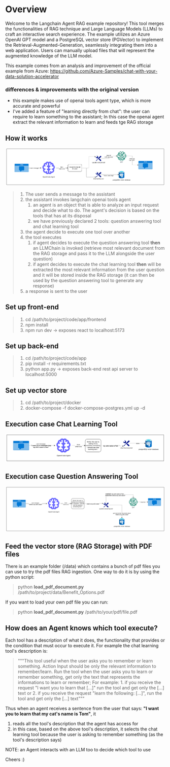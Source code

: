 # Overview
Welcome to the Langchain Agent RAG example repository! 
This tool merges the functionalities of RAG technique and Large Language Models (LLMs) 
to craft an interactive search experience. The example utilizes an Azure OpenAI GPT model and a PostgreSQL vector store
(PGVector) to implement the Retrieval-Augmented-Generation, seamlessly integrating them into a web application. 
Users can manually upload files that will represent the augmented knowledge of the LLM model.

This example comes from an analysis and improvement of the official example from Azure:
https://github.com/Azure-Samples/chat-with-your-data-solution-accelerator
### differences & improvements with the original version
* this example makes use of openai tools agent type, which is more accurate and powerful
* I've added a feature of "learning directly from chat": the user can require to learn something to the assistant;
In this case the openai agent extract the relevant information to learn and feeds tge RAG storage 


## How it works
![arch_0.png](media/arch_0.png)
> 1. The user sends a message to the assistant
> 2. the assistant invokes langchain openai tools agent
>    1. an agent is an object that is able to analyze an input request and decide what to do. The agent's decision is based on the tools that has at its disposal
>    2. we have previously declared 2 tools: question answering tool and chat learning tool
> 3. the agent decide to execute one tool over another
> 4. the tool executes
>    1. if agent decides to execute the question answering tool **then** an LLMChain is invoked (retrieve most relevant document from the RAG storage and pass it to the LLM alongside the user question)
>    2. if agent decides to execute the chat learning tool **then** will be extracted the most relevant information from the user question and it will be stored inside the RAG storage (it can then be used by the question answering tool to generate any response)
> 5. a response is sent to the user

## Set up front-end
> 1. cd /path/to/project/code/app/frontend
> 2. npm install
> 3. npm run dev -> exposes react to localhost:5173

## Set up back-end
> 1. cd /path/to/project/code/app
> 2. pip install -r requirements.txt
> 3. python app.py -> exposes back-end rest api server to localhost:5000

## Set up vector store
> 1. cd /path/to/project/docker  
> 2. docker-compose -f docker-compose-postgres.yml up -d


## Execution case Chat Learning Tool
![exec_case_cl](media/exec_case_cl.png)

## Execution case Question Answering Tool
![exec_case_qa](media/exec_case_qa.png)

## Feed the vector store (RAG Storage) with PDF files
There is an example folder (/data) which contains a bunch of pdf files you can use to try
the pdf files RAG ingestion.
One way to do it is by using the python script:
> python **load_pdf_document.py** /path/to/project/data/Benefit_Options.pdf

If you want to load your own pdf file you can run:
> python **load_pdf_document.py** /path/to/your/pdf/file.pdf

## How does an Agent knows which tool execute?
Each tool has a description of what it does, the functionality that provides
or the condition that must occur to execute it.
For example the chat learning tool's description is:
> """This tool useful when the user asks you to remember or learn something.
    Action Input should be only the relevant information to remember/learn.
    Run the tool when the user asks you to learn or remember something, get only the text that represents the informations to learn or remember;
    For example: 1. if you receive the request "I want you to learn that [...]" run the tool and get only the [...] text
    or 2. if you receive the request "learn the following: [...]", run the tool and get only the [...] text"""

Thus when an agent receives a sentence from the user that says: **"I want you to learn that my cat's name is Tom"**, it
1. reads all the tool's description that the agent has access for
2. in this case, based on the above tool's description, it selects the chat learning tool because the user is asking to remember something (as the tool's description says)

NOTE: an Agent interacts with an LLM too to decide which tool to use

Cheers :)